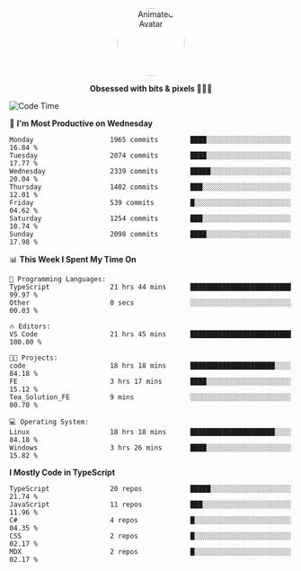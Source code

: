 
<div align="center">
  <img 
    src="https://i.postimg.cc/W1R4TF4j/d6kpuve-c97567cf-518b-4b86-a271-5c89d88d22f7.gif" 
    width="120" 
    height="120" 
    alt="Animated Avatar" 
    style="border-radius: 50%;" 
  />
  
  <strong>Obsessed with bits & pixels 🧑‍💻🎨</strong>
</div>


<!--
### 🛠️ Main Tech Stack

<div align="center">
  <img src="https://cdn.jsdelivr.net/gh/devicons/devicon/icons/javascript/javascript-original.svg" height="25" alt="JavaScript" />
  <img src="https://cdn.jsdelivr.net/gh/devicons/devicon/icons/react/react-original.svg" height="25" alt="React" />
  <img src="https://cdn.jsdelivr.net/gh/devicons/devicon/icons/cplusplus/cplusplus-original.svg" height="25" alt="C++" />
  <img src="https://cdn.jsdelivr.net/gh/devicons/devicon/icons/rust/rust-original.svg" height="25" alt="Rust" />
  <img src="https://cdn.jsdelivr.net/gh/devicons/devicon/icons/java/java-original.svg" height="25" alt="Java" />
  <img src="https://skillicons.dev/icons?i=mysql" height="25" alt="MySQL" />
  <img src="https://skillicons.dev/icons?i=pr" height="25" alt="Premiere Pro" />
</div> -->

<!--START_SECTION:waka-->
![Code Time](http://img.shields.io/badge/Code%20Time-2%2C439%20hrs%2044%20mins-blue)

📅 **I'm Most Productive on Wednesday** 

```text
Monday                   1965 commits        ████░░░░░░░░░░░░░░░░░░░░░   16.84 % 
Tuesday                  2074 commits        ████░░░░░░░░░░░░░░░░░░░░░   17.77 % 
Wednesday                2339 commits        █████░░░░░░░░░░░░░░░░░░░░   20.04 % 
Thursday                 1402 commits        ███░░░░░░░░░░░░░░░░░░░░░░   12.01 % 
Friday                   539 commits         █░░░░░░░░░░░░░░░░░░░░░░░░   04.62 % 
Saturday                 1254 commits        ███░░░░░░░░░░░░░░░░░░░░░░   10.74 % 
Sunday                   2098 commits        ████░░░░░░░░░░░░░░░░░░░░░   17.98 % 
```


📊 **This Week I Spent My Time On** 

```text
💬 Programming Languages: 
TypeScript               21 hrs 44 mins      █████████████████████████   99.97 % 
Other                    0 secs              ░░░░░░░░░░░░░░░░░░░░░░░░░   00.03 % 

🔥 Editors: 
VS Code                  21 hrs 45 mins      █████████████████████████   100.00 % 

🐱‍💻 Projects: 
code                     18 hrs 18 mins      █████████████████████░░░░   84.18 % 
FE                       3 hrs 17 mins       ████░░░░░░░░░░░░░░░░░░░░░   15.12 % 
Tea_Solution_FE          9 mins              ░░░░░░░░░░░░░░░░░░░░░░░░░   00.70 % 

💻 Operating System: 
Linux                    18 hrs 18 mins      █████████████████████░░░░   84.18 % 
Windows                  3 hrs 26 mins       ████░░░░░░░░░░░░░░░░░░░░░   15.82 % 
```

**I Mostly Code in TypeScript** 

```text
TypeScript               20 repos            █████░░░░░░░░░░░░░░░░░░░░   21.74 % 
JavaScript               11 repos            ███░░░░░░░░░░░░░░░░░░░░░░   11.96 % 
C#                       4 repos             █░░░░░░░░░░░░░░░░░░░░░░░░   04.35 % 
CSS                      2 repos             █░░░░░░░░░░░░░░░░░░░░░░░░   02.17 % 
MDX                      2 repos             █░░░░░░░░░░░░░░░░░░░░░░░░   02.17 % 
```




<!--END_SECTION:waka-->

